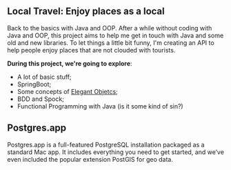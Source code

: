 ## Local Travel: Enjoy places as a local

Back to the basics with Java and OOP. After a while without coding with Java and OOP, this project aims to help me get in touch with Java and some old and new libraries. To let things a little bit funny, I'm creating an API to help people enjoy places that are not clouded with tourists.

**During this project, we're going to explore**:
- A lot of basic stuff;
- SpringBoot;
- Some concepts of [Elegant Objetcs](https://www.elegantobjects.org/);
- BDD and Spock;
- Functional Programming with Java (is it some kind of sin?)

## Postgres.app
Postgres.app is a full-featured PostgreSQL installation packaged as a standard Mac app. It includes everything you need to get started, and we’ve even included the popular extension PostGIS for geo data.
